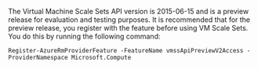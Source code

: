 The Virtual Machine Scale Sets API version is 2015-06-15 and is a preview release for evaluation and testing purposes. It is recommended that for the preview release, you register with the feature before using VM Scale Sets. You do this by running the following command:

    Register-AzureRmProviderFeature -FeatureName vmssApiPreviewV2Access -ProviderNamespace Microsoft.Compute